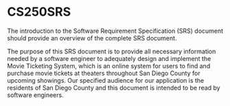 # CS250SRS
The introduction to the Software Requirement Specification (SRS) document should provide an overview of the complete SRS document.  

The purpose of this SRS document is to provide all necessary information needed by a software engineer to adequately design and implement the Movie Ticketing System, which is an online system for users to find and purchase movie tickets at theaters throughout San Diego County for upcoming showings. Our specified audience for our application is the residents of San Diego County and this document is intended to be read by software engineers.

